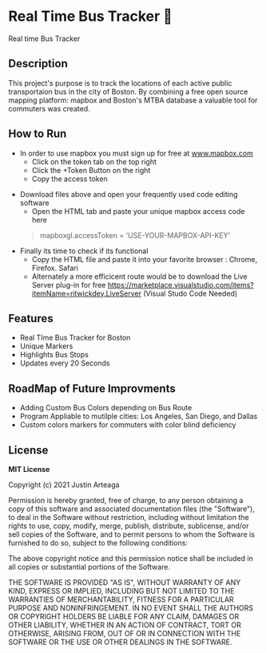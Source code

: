 # Real Time Bus Tracker :bus:
Real time Bus Tracker
## Description 
This project's purpose is to track the locations of each active public transportaion bus in the city of Boston. By combining a free open source mapping platform: mapbox and Boston's MTBA database a valuable tool for commuters was created. 
## How to Run
* In order to use mapbox you must sign up for free at www.mapbox.com 
  - Click on the token tab on the top right
  - Click the +Token Button on the right
  - Copy the access token 
- Download files above and open your frequently used code editing software
  - Open the HTML tab and paste your unique mapbox access code here
  > mapboxgl.accessToken = 'USE-YOUR-MAPBOX-API-KEY'
- Finally its time to check if its functional
  - Copy the HTML file and paste it into your favorite browser : Chrome, Firefox. Safari
  - Alternately a more efficicent route would be to download the Live Server plug-in for free https://marketplace.visualstudio.com/items?itemName=ritwickdey.LiveServer (Visual Studo Code Needed)
 ## Features
 - Real TIme Bus Tracker for Boston
 - Unique Markers
 - Highlights Bus Stops
 - Updates every 20 Seconds 
 ## RoadMap of Future Improvments
 - Adding Custom Bus Colors depending on Bus Route
 - Program Appliable to mutilple cities: Los Angeles, San Diego, and Dallas
 - Custom colors markers for commuters with color blind deficiency
 ## License 
 **MIT License**

Copyright (c) 2021 Justin Arteaga

Permission is hereby granted, free of charge, to any person obtaining a copy of this software and associated documentation files (the "Software"), to deal in the Software without restriction, including without limitation the rights to use, copy, modify, merge, publish, distribute, sublicense, and/or sell copies of the Software, and to permit persons to whom the Software is furnished to do so, subject to the following conditions:

The above copyright notice and this permission notice shall be included in all copies or substantial portions of the Software.

THE SOFTWARE IS PROVIDED "AS IS", WITHOUT WARRANTY OF ANY KIND, EXPRESS OR IMPLIED, INCLUDING BUT NOT LIMITED TO THE WARRANTIES OF MERCHANTABILITY, FITNESS FOR A PARTICULAR PURPOSE AND NONINFRINGEMENT. IN NO EVENT SHALL THE AUTHORS OR COPYRIGHT HOLDERS BE LIABLE FOR ANY CLAIM, DAMAGES OR OTHER LIABILITY, WHETHER IN AN ACTION OF CONTRACT, TORT OR OTHERWISE, ARISING FROM, OUT OF OR IN CONNECTION WITH THE SOFTWARE OR THE USE OR OTHER DEALINGS IN THE SOFTWARE.
